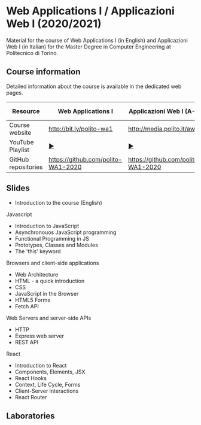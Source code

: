 # Web Applications I / Applicazioni Web I (2020/2021)

Material for the course of Web Applications I (in English) and Applicazioni Web I (in Italian) for the Master Degree in Computer Engineering at Politecnico di Torino.

## Course information

Detailed information about the course is available in the dedicated web pages.

| Resource | Web Applications I | Applicazioni Web I (A-L) |  Applicazioni Web I (M-Z) |
|---------|---|--------|--------|
| Course website | <http://bit.ly/polito-wa1> | <http://media.polito.it/aw1> | <http://bit.ly/polito-wa1> |
| YouTube Playlist | [:arrow_forward:]()|  [:arrow_forward:]()| [:arrow_forward:]()|
| GitHub repositories | <https://github.com/polito-WA1-2020> | <https://github.com/polito-WA1-2020> | <https://github.com/polito-WA1-2020> |

## Slides

* Introduction to the course (English)

Javascript

* Introduction to JavaScript
* Asynchronouos JavaScript programming
* Functional Programming in JS
* Prototypes, Classes and Modules
* The 'this' keyword

Browsers and client-side applications

* Web Architecture
* HTML - a quick introduction
* CSS
* JavaScript in the Browser
* HTML5 Forms
* Fetch API

Web Servers and server-side APIs

* HTTP
* Express web server
* REST API

React

* Introduction to React
* Components, Elements, JSX
* React Hooks
* Context, Life Cycle, Forms
* Client-Server interactions
* React Router



## Laboratories

